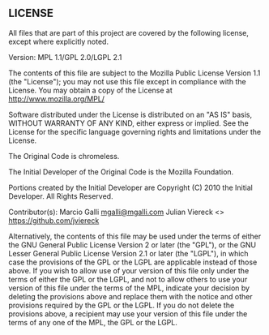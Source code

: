 ## LICENSE

All files that are part of this project are covered by the following
license, except where explicitly noted.

Version: MPL 1.1/GPL 2.0/LGPL 2.1

The contents of this file are subject to the Mozilla Public License Version
1.1 (the "License"); you may not use this file except in compliance with
the License. You may obtain a copy of the License at
http://www.mozilla.org/MPL/

Software distributed under the License is distributed on an "AS IS" basis,
WITHOUT WARRANTY OF ANY KIND, either express or implied. See the License
for the specific language governing rights and limitations under the
License.

The Original Code is chromeless.

The Initial Developer of the Original Code is the Mozilla Foundation.

Portions created by the Initial Developer are Copyright (C) 2010
the Initial Developer. All Rights Reserved.

Contributor(s):
   Marcio Galli <mgalli@mgalli.com>
   Julian Viereck <> https://github.com/jviereck

Alternatively, the contents of this file may be used under the terms of
either the GNU General Public License Version 2 or later (the "GPL"), or
the GNU Lesser General Public License Version 2.1 or later (the "LGPL"),
in which case the provisions of the GPL or the LGPL are applicable instead
of those above. If you wish to allow use of your version of this file only
under the terms of either the GPL or the LGPL, and not to allow others to
use your version of this file under the terms of the MPL, indicate your
decision by deleting the provisions above and replace them with the notice
and other provisions required by the GPL or the LGPL. If you do not delete
the provisions above, a recipient may use your version of this file under
the terms of any one of the MPL, the GPL or the LGPL.
